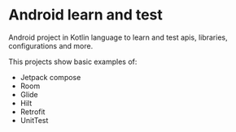 # Android learn and test

Android project in Kotlin language to learn and test apis, libraries, configurations and more.

This projects show basic examples of:

* Jetpack compose
* Room
* Glide
* Hilt
* Retrofit
* UnitTest

